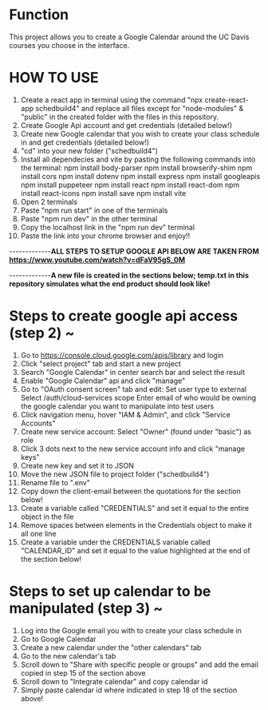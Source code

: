 # Function
This project allows you to create a Google Calendar around the UC Davis courses you choose in the interface.



# HOW TO USE
1. Create a react app in terminal using the command "npx create-react-app schedbuild4" and replace all files except for "node-modules" & "public" in the created folder with the files in this repository.
2. Create Google Api account and get credentials (detailed below!)
3. Create new Google calendar that you wish to create your class schedule in and get credentials (detailed below!)
4. "cd" into your new folder ("schedbuild4")
5. Install all dependecies and vite by pasting the following commands into the terminal:
     npm install body-parser
     npm install browserify-shim
     npm install cors
     npm install dotenv
     npm install express
     npm install googleapis
     npm install puppeteer
     npm install react
     npm install react-dom
     npm install react-icons
     npm install save
     npm install vite
6. Open 2 terminals
7. Paste "npm run start" in one of the terminals
8. Paste "npm run dev" in the other terminal
9. Copy the localhost link in the "npm run dev" terminal
10. Paste the link into your chrome browser and enjoy!!


-------------**ALL STEPS TO SETUP GOOGLE API BELOW ARE TAKEN FROM https://www.youtube.com/watch?v=dFaV95gS_0M**

-------------**A new file is created in the sections below; temp.txt in this repository simulates what the end product should look like!**
# Steps to create google api access (step 2) ~
1. Go to https://console.cloud.google.com/apis/library and login
2. Click "select project" tab and start a new project
3. Search "Google Calendar" in center search bar and select the result
4. Enable "Google Calendar" api and click "manage"
5. Go to "OAuth consent screen" tab and edit:
        Set user type to external
        Select /auth/cloud-services scope
        Enter email of who would be owning the google calendar you want to manipulate into test users
7. Click navigation menu, hover "IAM & Admin", and click "Service Accounts"
8. Create new service account:
        Select "Owner" (found under "basic") as role
11. Click 3 dots next to the new service account info and click "manage keys"
12. Create new key and set it to JSON
13. Move the new JSON file to project folder ("schedbuild4")
14. Rename file to ".env"
15. Copy down the client-email between the quotations for the section below!
16. Create a variable called "CREDENTIALS" and set it equal to the entire object in the file
17. Remove spaces between elements in the Credentials object to make it all one line
18. Create a variable under the CREDENTIALS variable called "CALENDAR_ID" and set it equal to the value highlighted at the end of the section below!

# Steps to set up calendar to be manipulated (step 3) ~
1. Log into the Google email you with to create your class schedule in
2. Go to Google Calendar
3. Create a new calendar under the "other calendars" tab
4. Go to the new calendar's tab
5. Scroll down to "Share with specific people or groups" and add the email copied in step 15 of the section above
6. Scroll down to "Integrate calendar" and copy calendar id
7. Simply paste calendar id where indicated in step 18 of the section above!

